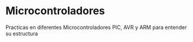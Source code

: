 # Microcontroladores
Practicas en diferentes Microcontroladores PIC, AVR y ARM para entender su estructura

